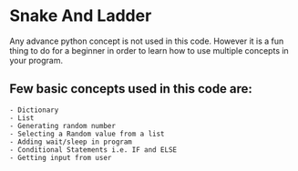  # Snake And Ladder

Any advance python concept is not used in this code. However it is a fun thing to do for a beginner in order to learn how to use multiple concepts in your program.

## Few basic concepts used in this code are:
    - Dictionary
    - List
    - Generating random number
    - Selecting a Random value from a list
    - Adding wait/sleep in program
    - Conditional Statements i.e. IF and ELSE
    - Getting input from user